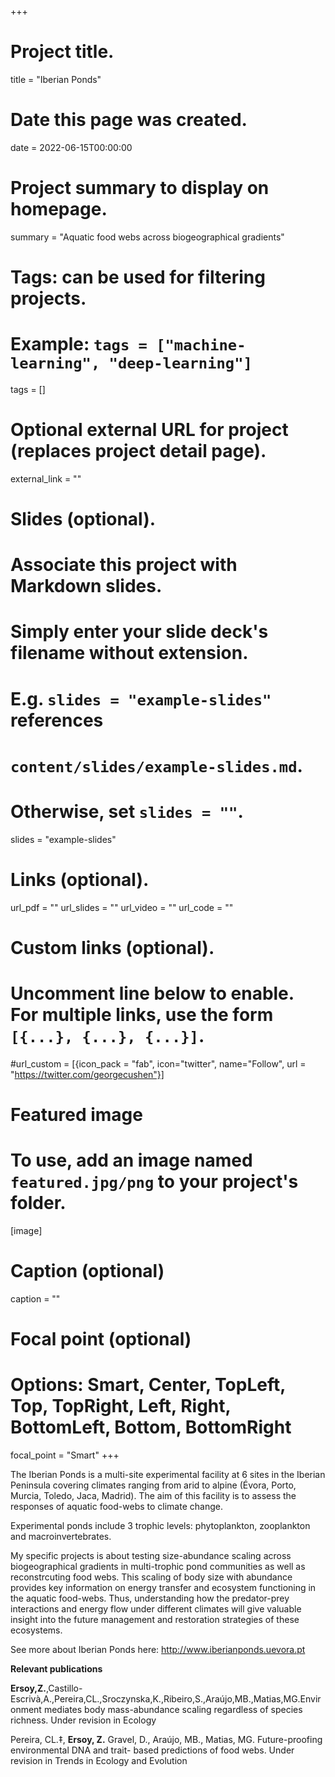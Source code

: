 +++
# Project title.
title = "Iberian Ponds"

# Date this page was created.
date = 2022-06-15T00:00:00

# Project summary to display on homepage.
summary = "Aquatic food webs across biogeographical gradients"

# Tags: can be used for filtering projects.
# Example: `tags = ["machine-learning", "deep-learning"]`
tags = []

# Optional external URL for project (replaces project detail page).
external_link = ""

# Slides (optional).
#   Associate this project with Markdown slides.
#   Simply enter your slide deck's filename without extension.
#   E.g. `slides = "example-slides"` references 
#   `content/slides/example-slides.md`.
#   Otherwise, set `slides = ""`.
slides = "example-slides"

# Links (optional).
url_pdf = ""
url_slides = ""
url_video = ""
url_code = ""

# Custom links (optional).
#   Uncomment line below to enable. For multiple links, use the form `[{...}, {...}, {...}]`.
#url_custom = [{icon_pack = "fab", icon="twitter", name="Follow", url = "https://twitter.com/georgecushen"}]

# Featured image
# To use, add an image named `featured.jpg/png` to your project's folder. 
[image]
  # Caption (optional)
  caption = ""
  
  # Focal point (optional)
  # Options: Smart, Center, TopLeft, Top, TopRight, Left, Right, BottomLeft, Bottom, BottomRight
  focal_point = "Smart"
+++

The Iberian Ponds is a multi-site experimental facility at 6 sites in the Iberian Peninsula covering climates ranging from arid to alpine (Évora, Porto, Murcia, Toledo, Jaca,  Madrid). The aim of this facility is to assess the responses of aquatic food-webs to climate change.

Experimental ponds include 3 trophic levels: phytoplankton, zooplankton and macroinvertebrates. 

My specific projects is about testing size-abundance scaling across biogeographical gradients in multi-trophic pond communities as well as reconstrcuting food webs. This scaling of body size with abundance provides key information on energy transfer and ecosystem functioning in the aquatic food-webs. Thus, understanding how the predator-prey interactions and energy flow under different climates will give valuable insight into the future management and restoration strategies of these ecosystems.

See more about Iberian Ponds here: http://www.iberianponds.uevora.pt

**Relevant publications**

**Ersoy,Z.**,Castillo-Escrivà,A.,Pereira,CL.,Sroczynska,K.,Ribeiro,S.,Araújo,MB.,Matias,MG.Environment mediates body mass-abundance scaling regardless of species richness. Under revision in Ecology

Pereira, CL.‡, **Ersoy, Z.** Gravel, D., Araújo, MB., Matias, MG. Future-proofing environmental DNA and trait- based predictions of food webs. Under revision in Trends in Ecology and Evolution





